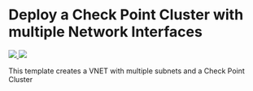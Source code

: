 # Deploy a Check Point Cluster with multiple Network Interfaces

<a href="https://portal.azure.com/#create/Microsoft.Template/uri/https%3A%2F%2Fgithub.com%2Fjasontallymagna%2Fazure-quickstart-templates%2Fblob%2Fmaster%2Fcheckpoint-cluster%2Fazuredeploy.json" target="_blank">
    <img src="http://azuredeploy.net/deploybutton.png"/>
</a>
<a href="http://armviz.io/#/?load=https%3A%2F%2Fgithub.com%2Fjasontallymagna%2Fazure-quickstart-templates%2Fblob%2Fmaster%2Fcheckpoint-cluster%2Fazuredeploy.json" target="_blank">
    <img src="http://armviz.io/visualizebutton.png"/>
</a>

This template creates a VNET with multiple subnets and a Check Point Cluster
